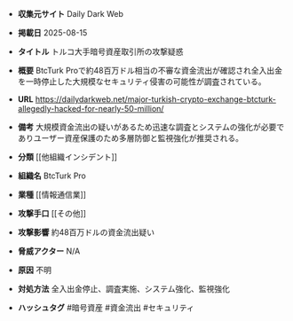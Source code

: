 - **収集元サイト**
Daily Dark Web

- **掲載日**
2025-08-15

- **タイトル**
トルコ大手暗号資産取引所の攻撃疑惑

- **概要**
BtcTurk Proで約48百万ドル相当の不審な資金流出が確認され全入出金を一時停止した大規模なセキュリティ侵害の可能性が調査されている。

- **URL**
https://dailydarkweb.net/major-turkish-crypto-exchange-btcturk-allegedly-hacked-for-nearly-50-million/

- **備考**
大規模資金流出の疑いがあるため迅速な調査とシステムの強化が必要でありユーザー資産保護のため多層防御と監視強化が推奨される。

- **分類**
[[他組織インシデント]]

- **組織名**
BtcTurk Pro

- **業種**
[[情報通信業]]

- **攻撃手口**
[[その他]]

- **攻撃影響**
約48百万ドルの資金流出疑い

- **脅威アクター**
N/A

- **原因**
不明

- **対処方法**
全入出金停止、調査実施、システム強化、監視強化

- **ハッシュタグ**
#暗号資産 #資金流出 #セキュリティ
